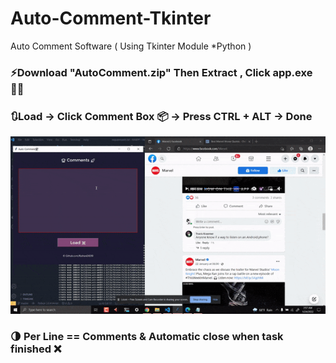 # Auto-Comment-Tkinter
Auto Comment Software ( Using Tkinter Module *Python )
### ⚡Download "AutoComment.zip" Then Extract , Click app.exe🐱‍🏍
### 🔃Load -> Click Comment Box 📦 -> Press CTRL + ALT -> Done
![ACT](https://raw.githubusercontent.com/RaihanEXE99/Auto-Comment-Tkinter/main/Auto-Comment-Tkinter_%20Auto%20Comment%20Software(%20Using%20Tkinter%20Module%20_Python%20)RaihanEXE99.gif)

### 🌗 Per Line == Comments & Automatic close when task finished ❌
